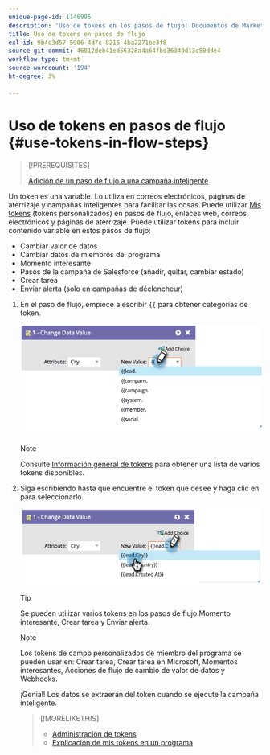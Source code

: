 ```yaml
---
unique-page-id: 1146995
description: 'Uso de tokens en los pasos de flujo: Documentos de Marketo: Documentación del producto'
title: Uso de tokens en pasos de flujo
exl-id: 9b4c3d57-5906-4d7c-8215-4ba2271be3f8
source-git-commit: 46812deb41ed56328a4a64fbd36340d13c50dde4
workflow-type: tm+mt
source-wordcount: '194'
ht-degree: 3%

---
```


# Uso de tokens en pasos de flujo {#use-tokens-in-flow-steps}

>[!PREREQUISITES]
>
>[Adición de un paso de flujo a una campaña inteligente](/help/marketo/product-docs/core-marketo-concepts/smart-campaigns/flow-actions/add-a-flow-step-to-a-smart-campaign.md)

Un token es una variable. Lo utiliza en correos electrónicos, páginas de aterrizaje y campañas inteligentes para facilitar las cosas. Puede utilizar [Mis tokens](/help/marketo/product-docs/core-marketo-concepts/programs/tokens/understanding-my-tokens-in-a-program.md) (tokens personalizados) en pasos de flujo, enlaces web, correos electrónicos y páginas de aterrizaje. Puede utilizar tokens para incluir contenido variable en estos pasos de flujo:

* Cambiar valor de datos
* Cambiar datos de miembros del programa
* Momento interesante
* Pasos de la campaña de Salesforce (añadir, quitar, cambiar estado)
* Crear tarea
* Enviar alerta (solo en campañas de déclencheur)

1. En el paso de flujo, empiece a escribir `{{` para obtener categorías de token.

   ![](assets/image2014-9-22-14-3a3-3a17.png)

   >[!NOTE]
   >
   >Consulte [Información general de tokens](/help/marketo/product-docs/demand-generation/landing-pages/personalizing-landing-pages/tokens-overview.md) para obtener una lista de varios tokens disponibles.

1. Siga escribiendo hasta que encuentre el token que desee y haga clic en para seleccionarlo.

   ![](assets/image2014-9-22-14-3a3-3a48.png)

   >[!TIP]
   >
   >Se pueden utilizar varios tokens en los pasos de flujo Momento interesante, Crear tarea y Enviar alerta.

   >[!NOTE]
   >
   >Los tokens de campo personalizados de miembro del programa se pueden usar en: Crear tarea, Crear tarea en Microsoft, Momentos interesantes, Acciones de flujo de cambio de valor de datos y Webhooks.

   ¡Genial! Los datos se extraerán del token cuando se ejecute la campaña inteligente.

   >[!MORELIKETHIS]
   >
   >* [Administración de tokens](/help/marketo/product-docs/core-marketo-concepts/programs/tokens/managing-my-tokens.md)
   >* [Explicación de mis tokens en un programa](/help/marketo/product-docs/core-marketo-concepts/programs/tokens/understanding-my-tokens-in-a-program.md)

